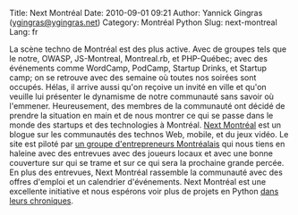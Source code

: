 Title: Next Montréal
Date: 2010-09-01 09:21
Author: Yannick Gingras (ygingras@ygingras.net)
Category: Montréal Python
Slug: next-montreal
Lang: fr

La scène techno de Montréal est des plus active. Avec de groupes tels
que le notre, OWASP, JS-Montreal, Montreal.rb, et PHP-Québec; avec des
événements comme WordCamp, PodCamp, Startup Drinks, et Startup camp; on
se retrouve avec des semaine où toutes nos soirées sont occupés. Hélas,
il arrive aussi qu'on reçoive un invité en ville et qu'on veuille lui
présenter le dynamisme de notre communauté sans savoir où l'emmener.
Heureusement, des membres de la communauté ont décidé de prendre la
situation en main et de nous montrer ce qui se passe dans le monde des
startups et des technologies à Montréal. [Next Montréal][] est un blogue
sur les communautés des technos Web, mobile, et du jeux vidéo. Le site
est piloté par [un groupe d'entrepreneurs Montréalais][] qui nous tiens
en haleine avec des entrevues avec des joueurs locaux et avec une bonne
couverture sur qui se trame et sur ce qui sera la prochaine grande
percée. En plus des entrevues, Next Montréal rassemble la communauté
avec des offres d'emploi et un calendrier d'événements. Next Montréal
est une excellente initiative et nous espérons voir plus de projets en
Python [dans leurs chroniques][].

  [Next Montréal]: http://nextmontreal.com
  [un groupe d'entrepreneurs Montréalais]: http://nextmontreal.com/team/
  [dans leurs chroniques]: http://nextmontreal.com/tag/python/
